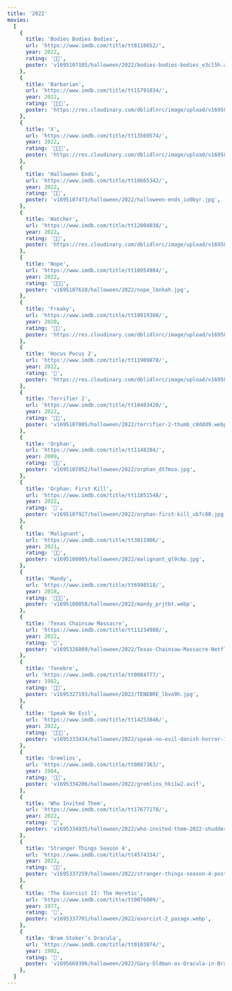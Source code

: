 ```yaml
---
title: '2022'
movies:
  [
    {
      title: 'Bodies Bodies Bodies',
      url: 'https://www.imdb.com/title/tt8110652/',
      year: 2022,
      rating: '🔪🔪',
      poster: 'v1695107105/halloween/2022/bodies-bodies-bodies_e3cl5h.avif',
    },
    {
      title: 'Barbarian',
      url: 'https://www.imdb.com/title/tt15791034/',
      year: 2022,
      rating: '🔪🔪🔪',
      poster: 'https://res.cloudinary.com/dblidlnrc/image/upload/v1695851142/halloween/2022/barbarian_oyh3yq.jpg',
    },
    {
      title: 'X',
      url: 'https://www.imdb.com/title/tt13560574/',
      year: 2022,
      rating: '🔪🔪🔪',
      poster: 'https://res.cloudinary.com/dblidlnrc/image/upload/v1695848659/halloween/2022/x_cbteq3.webp',
    },
    {
      title: 'Halloween Ends',
      url: 'https://www.imdb.com/title/tt10665342/',
      year: 2022,
      rating: '🔪🔪',
      poster: 'v1695107473/halloween/2022/halloween-ends_io0byr.jpg',
    },
    {
      title: 'Watcher',
      url: 'https://www.imdb.com/title/tt12004038/',
      year: 2022,
      rating: '🔪🔪',
      poster: 'https://res.cloudinary.com/dblidlnrc/image/upload/v1695848535/halloween/2022/watcher_gyudup.png',
    },
    {
      title: 'Nope',
      url: 'https://www.imdb.com/title/tt10954984/',
      year: 2022,
      rating: '🔪🔪🔪',
      poster: 'v1695107610/halloween/2022/nope_lbnhah.jpg',
    },
    {
      title: 'Freaky',
      url: 'https://www.imdb.com/title/tt10919380/',
      year: 2020,
      rating: '🔪🔪',
      poster: 'https://res.cloudinary.com/dblidlnrc/image/upload/v1695848729/halloween/2022/freaky_lj46mz.webp',
    },
    {
      title: 'Hocus Pocus 2',
      url: 'https://www.imdb.com/title/tt11909878/',
      year: 2022,
      rating: '🔪',
      poster: 'https://res.cloudinary.com/dblidlnrc/image/upload/v1695848811/halloween/2022/Hocus-Pocus-2-2_evv8cm.webp',
    },
    {
      title: 'Terrifier 2',
      url: 'https://www.imdb.com/title/tt10403420/',
      year: 2022,
      rating: '🔪🔪',
      poster: 'v1695107805/halloween/2022/terrifier-2-thumb_c8ddd9.webp',
    },
    {
      title: 'Orphan',
      url: 'https://www.imdb.com/title/tt1148204/',
      year: 2009,
      rating: '🔪🔪',
      poster: 'v1695107852/halloween/2022/orphan_dt7mso.jpg',
    },
    {
      title: 'Orphan: First Kill',
      url: 'https://www.imdb.com/title/tt11851548/',
      year: 2022,
      rating: '🔪',
      poster: 'v1695107927/halloween/2022/orphan-first-kill_ub7c80.jpg',
    },
    {
      title: 'Malignant',
      url: 'https://www.imdb.com/title/tt3811906/',
      year: 2021,
      rating: '🔪🔪',
      poster: 'v1695108005/halloween/2022/malignant_ql9c6p.jpg',
    },
    {
      title: 'Mandy',
      url: 'https://www.imdb.com/title/tt6998518/',
      year: 2018,
      rating: '🔪🔪🔪',
      poster: 'v1695108058/halloween/2022/mandy_prjtbt.webp',
    },
    {
      title: 'Texas Chainsaw Massacre',
      url: 'https://www.imdb.com/title/tt11234988/',
      year: 2022,
      rating: '🔪',
      poster: 'v1695326809/halloween/2022/Texas-Chainsaw-Massacre-Netflix-2022-Leatherface_qmdwfb.jpg',
    },
    {
      title: 'Tenebre',
      url: 'https://www.imdb.com/title/tt0084777/',
      year: 1982,
      rating: '🔪🔪',
      poster: 'v1695327193/halloween/2022/TENEBRE_lbvo9h.jpg',
    },
    {
      title: 'Speak No Evil',
      url: 'https://www.imdb.com/title/tt14253846/',
      year: 2022,
      rating: '🔪🔪🔪',
      poster: 'v1695333434/halloween/2022/speak-no-evil-danish-horror-1200x900_kfzbbf.jpg',
    },
    {
      title: 'Gremlins',
      url: 'https://www.imdb.com/title/tt0087363/',
      year: 1984,
      rating: '🔪🔪',
      poster: 'v1695334206/halloween/2022/gremlins_hki1w2.avif',
    },
    {
      title: 'Who Invited Them',
      url: 'https://www.imdb.com/title/tt17677178/',
      year: 2022,
      rating: '🔪',
      poster: 'v1695334935/halloween/2022/who-invited-them-2022-shudder-review-1200x675_p11vzp.jpg',
    },
    {
      title: 'Stranger Things Season 4',
      url: 'https://www.imdb.com/title/tt4574334/',
      year: 2022,
      rating: '🔪🔪',
      poster: 'v1695337259/halloween/2022/stranger-things-season-4-poster_vek0fg.webp',
    },
    {
      title: 'The Exorcist II: The Heretic',
      url: 'https://www.imdb.com/title/tt0076009/',
      year: 1977,
      rating: '🔪',
      poster: 'v1695337701/halloween/2022/exorcist-2_pazagx.webp',
    },
    {
      title: 'Bram Stoker’s Dracula',
      url: 'https://www.imdb.com/title/tt0103874/',
      year: 1992,
      rating: '🔪',
      poster: 'v1695669396/halloween/2022/Gary-Oldman-as-Dracula-in-Bram-Stokers-Dracula_p9p6nw.webp',
    },
  ]
---
```

